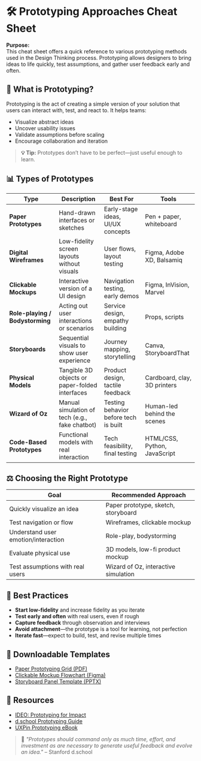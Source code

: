 # 🛠️ Prototyping Approaches Cheat Sheet

**Purpose:**  
This cheat sheet offers a quick reference to various prototyping methods used in the Design Thinking process. Prototyping allows designers to bring ideas to life quickly, test assumptions, and gather user feedback early and often.

## 🔄 What is Prototyping?

Prototyping is the act of creating a simple version of your solution that users can interact with, test, and react to. It helps teams:
- Visualize abstract ideas
- Uncover usability issues
- Validate assumptions before scaling
- Encourage collaboration and iteration

> **💡 Tip:** Prototypes don’t have to be perfect—just useful enough to learn.

## 📊 Types of Prototypes

| Type | Description | Best For | Tools |
|------|-------------|----------|-------|
| **Paper Prototypes** | Hand-drawn interfaces or sketches | Early-stage ideas, UI/UX concepts | Pen + paper, whiteboard |
| **Digital Wireframes** | Low-fidelity screen layouts without visuals | User flows, layout testing | Figma, Adobe XD, Balsamiq |
| **Clickable Mockups** | Interactive version of a UI design | Navigation testing, early demos | Figma, InVision, Marvel |
| **Role-playing / Bodystorming** | Acting out user interactions or scenarios | Service design, empathy building | Props, scripts |
| **Storyboards** | Sequential visuals to show user experience | Journey mapping, storytelling | Canva, StoryboardThat |
| **Physical Models** | Tangible 3D objects or paper-folded interfaces | Product design, tactile feedback | Cardboard, clay, 3D printers |
| **Wizard of Oz** | Manual simulation of tech (e.g., fake chatbot) | Testing behavior before tech is built | Human-led behind the scenes |
| **Code-Based Prototypes** | Functional models with real interaction | Tech feasibility, final testing | HTML/CSS, Python, JavaScript |

## ⚖️ Choosing the Right Prototype

| Goal | Recommended Approach |
|------|----------------------|
| Quickly visualize an idea | Paper prototype, sketch, storyboard |
| Test navigation or flow | Wireframes, clickable mockup |
| Understand user emotion/interaction | Role-play, bodystorming |
| Evaluate physical use | 3D models, low-fi product mockup |
| Test assumptions with real users | Wizard of Oz, interactive simulation |

## 🧪 Best Practices

- **Start low-fidelity** and increase fidelity as you iterate
- **Test early and often** with real users, even if rough
- **Capture feedback** through observation and interviews
- **Avoid attachment**—the prototype is a tool for learning, not perfection
- **Iterate fast**—expect to build, test, and revise multiple times

## 📁 Downloadable Templates
- [Paper Prototyping Grid (PDF)](link-to-pdf)
- [Clickable Mockup Flowchart (Figma)](link-to-figma)
- [Storyboard Panel Template (PPTX)](link-to-template)

## 🔗 Resources
- [IDEO: Prototyping for Impact](https://www.ideou.com/blogs/inspiration/prototyping-in-design-thinking)
- [d.school Prototyping Guide](https://dschool.stanford.edu/resources/prototyping)
- [UXPin Prototyping eBook](https://www.uxpin.com/studio/ebooks/)

> 🧠 *"Prototypes should command only as much time, effort, and investment as are necessary to generate useful feedback and evolve an idea."* – Stanford d.school

